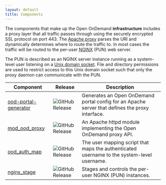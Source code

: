 ```yaml
---
layout: default
title: Components
---
```


The components that make up the Open OnDemand **infrastructure** includes a
proxy layer that all traffic passes through using the securely encrypted SSL
protocol on port 443. The [Apache proxy](https://httpd.apache.org/) parses the
URI and dynamically determines where to route the traffic to. In most cases the
traffic will be routed to the per-user [NGINX](https://www.nginx.com/) (PUN)
web server.

The PUN is described as an NGINX server instance running as a system-level user
listening on a [Unix domain
socket](https://en.wikipedia.org/wiki/Unix_domain_socket). File and directory
permissions are used to restrict access to this Unix domain socket such that
only the proxy daemon can communicate with the PUN.

| Component                                                           | Release                                                                               | Description                                                                                     |
| ---------                                                           | -------                                                                               | -----------                                                                                     |
| [ood-portal-generator](https://github.com/OSC/ood-portal-generator) | ![GitHub Release](https://img.shields.io/github/release/osc/ood-portal-generator.svg) | Generates an Open OnDemand portal config for an Apache server that defines the proxy interface. |
| [mod_ood_proxy](https://github.com/OSC/mod_ood_proxy)               | ![GitHub Release](https://img.shields.io/github/release/osc/mod_ood_proxy.svg)        | An Apache httpd module implementing the Open OnDemand proxy API.                                |
| [ood_auth_map](https://github.com/OSC/ood_auth_map)                 | ![GitHub Release](https://img.shields.io/github/release/osc/ood_auth_map.svg)         | The user mapping script that maps the authenticated username to the system-level username.      |
| [nginx_stage](https://github.com/OSC/nginx_stage)                   | ![GitHub Release](https://img.shields.io/github/release/osc/nginx_stage.svg)          | Stages and controls the per-user NGINX (PUN) instances.                                         |
